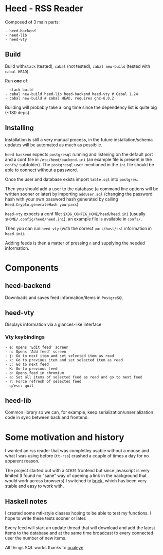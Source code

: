# Heed - RSS Reader

Composed of 3 main parts:

    - heed-backend
    - heed-lib
    - heed-vty

## Build

Build with`stack` (tested), `cabal` (not tested), `cabal new-build` (tested with `cabal HEAD`).

Run **one** of:

    - stack build
    - cabal new-build heed-lib heed-backend heed-vty # Cabal 1.24
    - cabal new-build # cabal HEAD, requires ghc-8.0.2

Building will probably take a long time since the dependency list is quite big (~180 deps).

## Installing

Installation is still a very manual process, in the future installation/schema updates will be automated as much as possibile.

`heed-backend` expects `postgresql` running and listening  on the default port and
a conf file in `/etc/heed/backend.ini` (an example file is present in the `confs/` subfolder).
The `postgresql` user mentioned in the `ini` file should be able to connect without a password.

Once the user and database exists import `table.sql` into `postgres`.

Then you should add a user to the database (a command line options will be written sooner or later) by importing
`addUser.sql` (changing the password hash with your own password hash generated by calling `Heed.Crypto.generateHash yourpass`)

`heed-vty` expects a conf file: `$XDG_CONFIG_HOME/heed/heed.ini` (usually `$HOME/.config/heed/heed.ini`), an example file is available in `confs/`.

Then you can run `heed-vty` (with the correct `port/host/ssl` information in `heed.ini`).

Adding feeds is then a matter of pressing `n` and supplying the needed information.

# Components

## heed-backend

Downloads and saves feed information/items in `PostgreSQL`

## heed-vty

Displays information via a glances-like interface

### Vty keybindings

    - e: Opens 'Edit feed' screen
    - n: Opens 'Add feed' screen
    - j: Go to next item and set selected item as read
    - k: Go to previous item and set selected item as read
    - J: Go to next feed
    - K: Go to previous feed
    - o: Opens feed in chromium
    - a: Set all items of selected feed as read and go to next feed
    - r: Force refresh of selected feed
    - q/esc: quit

## heed-lib

Common library so we can, for example, keep serialization/unserialization code in sync between back and frontend.

# Some motivation and history

I wanted an rss reader that was completley usable without a mouse and what I was using before (`tt-rss`) crashed a couple of times
a day for no apparent reason.

The project started out with a `GCHJS` frontend but since javascript is very limited (I found no "sane" way of opening a link in the background
that would work across browsers) I switched to [brick](https://github.com/jtdaugherty/brick/), which has been very stable and easy to work with.

## Haskell notes

I created some mtl-style classes hoping to be able to test my functions. I hope to write these tests sooner or later.

Every feed will start an update thread that will download and add the latest items to the database and at the same time broadcast
to every connected user the number of new items.

All things SQL works thanks to [opaleye](https://github.com/tomjaguarpaw/haskell-opaleye).
